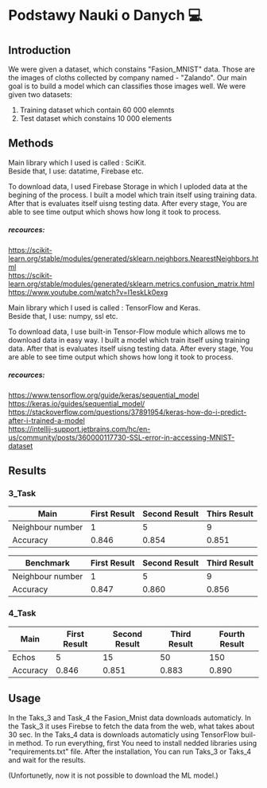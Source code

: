 # Podstawy Nauki o Danych :computer:
## Introduction
We were given a dataset, which constains "Fasion_MNIST" data. Those are the images of cloths collected by company named - "Zalando". Our main goal is to build a model which can classifies those images well.
We were given two datasets:
  1. Training dataset which contain 60 000 elemnts
  2. Test dataset which constains 10 000 elements
## Methods
Main library which I used is called : SciKit. <br />
Beside that, I use: datatime, Firebase etc.

To download data, I used Firebase Storage in which I uploded data at the begining of the process.
I built a model which train itself using training data. After that is evaluates itself uisng testing data.
After every stage, You are able to see time output which shows how long it took to process.

##### recources:
https://scikit-learn.org/stable/modules/generated/sklearn.neighbors.NearestNeighbors.html <br />
https://scikit-learn.org/stable/modules/generated/sklearn.metrics.confusion_matrix.html <br />
https://www.youtube.com/watch?v=I1eskLk0exg

Main library which I used is called : TensorFlow and Keras. <br />
Beside that, I use: numpy, ssl etc.

To download data, I use built-in Tensor-Flow module which allows me to download data in easy way.
I built a model which train itself using training data. After that is evaluates itself uisng testing data.
After every stage, You are able to see time output which shows how long it took to process.

##### recources:
https://www.tensorflow.org/guide/keras/sequential_model <br />
https://keras.io/guides/sequential_model/ <br />
https://stackoverflow.com/questions/37891954/keras-how-do-i-predict-after-i-trained-a-model <br />
https://intellij-support.jetbrains.com/hc/en-us/community/posts/360000117730-SSL-error-in-accessing-MNIST-dataset

## Results
### 3_Task
| Main              | First Result  | Second Result | Thirs Result |
| ------------------| ------------- | ------------- | ------------ |
| Neighbour number  | 1             | 5             | 9            |
| Accuracy          | 0.846         | 0.854         | 0.851        |

| Benchmark         | First Result  | Second Result | Third Result |
| ------------------| ------------- | ------------- | ------------ |
| Neighbour number  | 1             | 5             | 9            |
| Accuracy          | 0.847         | 0.860         | 0.856        |

### 4_Task
| Main              | First Result  | Second Result | Third Result | Fourth Result |
| ------------------| ------------- | ------------- | ------------ | ------------- |
| Echos             | 5             | 15            | 50           | 150           |
| Accuracy          | 0.846         | 0.851         | 0.883        | 0.890         |

## Usage
In the Taks_3 and Task_4 the Fasion_Mnist data downloads automaticly. In the Task_3 it uses Firebse to fetch the data from the web, what takes about 30 sec. In the Taks_4 data is downloads automaticly using TensorFlow buil-in method.
To run everything, first You need to install nedded libraries using "requirements.txt" file.
After the installation, You can run Taks_3 or Taks_4 and wait for the results.

(Unfortunetly, now it is not possible to download the ML model.)



